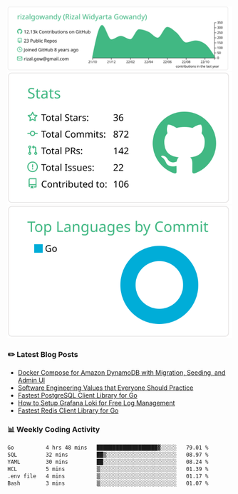 ![profile-details](profile-summary-card-output/vue/0-profile-details.svg)
![stats](profile-summary-card-output/vue/3-stats.svg)
![most-commit-language](profile-summary-card-output/vue/2-most-commit-language.svg)

### :pencil2: Latest Blog Posts
<!-- BLOG-POST-LIST:START -->
- [Docker Compose for Amazon DynamoDB with Migration, Seeding, and Admin UI](https://medium.com/geekculture/docker-compose-for-amazon-dynamodb-with-migration-seeding-and-admin-ui-db11a348cc6a?source=rss-5763b0f1aba6------2)
- [Software Engineering Values that Everyone Should Practice](https://levelup.gitconnected.com/software-engineering-values-that-everyone-should-practice-c980d00cd103?source=rss-5763b0f1aba6------2)
- [Fastest PostgreSQL Client Library for Go](https://levelup.gitconnected.com/fastest-postgresql-client-library-for-go-579fa97909fb?source=rss-5763b0f1aba6------2)
- [How to Setup Grafana Loki for Free Log Management](https://levelup.gitconnected.com/how-to-setup-grafana-loki-for-free-log-management-ceb60558503c?source=rss-5763b0f1aba6------2)
- [Fastest Redis Client Library for Go](https://levelup.gitconnected.com/fastest-redis-client-library-for-go-7993f618f5ab?source=rss-5763b0f1aba6------2)
<!-- BLOG-POST-LIST:END -->

### 📊 Weekly Coding Activity
<!--START_SECTION:waka-->

```text
Go          4 hrs 48 mins   ███████████████████▓░░░░░   79.01 %
SQL         32 mins         ██▒░░░░░░░░░░░░░░░░░░░░░░   08.97 %
YAML        30 mins         ██░░░░░░░░░░░░░░░░░░░░░░░   08.24 %
HCL         5 mins          ▒░░░░░░░░░░░░░░░░░░░░░░░░   01.39 %
.env file   4 mins          ▒░░░░░░░░░░░░░░░░░░░░░░░░   01.17 %
Bash        3 mins          ▒░░░░░░░░░░░░░░░░░░░░░░░░   01.07 %
```

<!--END_SECTION:waka-->
